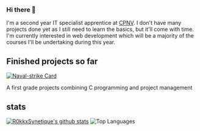 ### Hi there 👋
I'm a second year IT specialist apprentice at [CPNV](https://www.cpnv.ch/). I don't have many projects done yet as I still need to learn the basics, but it'll come with time. I'm currently interested in web development which will be a majority of the courses I'll be undertaking during this year.

## Finished projects so far

[![Naval-strike Card](https://github-readme-stats.vercel.app/api/pin/?username=R0kkxSynetique&repo=Naval-strike)](https://github.com/R0kkxSynetique/Naval-strike)

A first grade projects combining C programming and project management

## stats
[![R0kkxSynetique's github stats](https://github-readme-stats.vercel.app/api?username=R0kkxSynetique&count_private=true&show_icons=true)](https://github.com/R0kkxSynetique)
![Top Languages](https://github-readme-stats.vercel.app/api/top-langs/?username=R0kkxSynetique&layout=compact)
